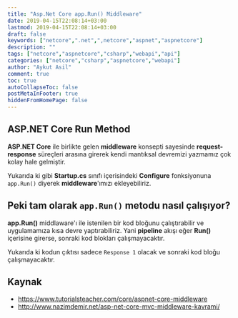 ```yaml
---
title: "Asp.Net Core app.Run() Middleware"
date: 2019-04-15T22:08:14+03:00
lastmod: 2019-04-15T22:08:14+03:00
draft: false
keywords: ["netcore",".net",",netcore","aspnet","aspnetcore"]
description: ""
tags: ["netcore","aspnetcore","csharp","webapi","api"]
categories: ["netcore","csharp","aspnetcore","webapi"]
author: "Aykut Asil"
comment: true
toc: true
autoCollapseToc: false
postMetaInFooter: true
hiddenFromHomePage: false
---
```


## ASP.NET Core Run Method

**ASP.NET Core** ile birlikte gelen **middleware** konsepti sayesinde **request-response** süreçleri arasına girerek kendi mantıksal devremizi yazmamız çok kolay hale gelmiştir.

<script src="https://gist.github.com/aykuttasil/1c8ba890f705d3c982b9381a3792800b.js"></script>

Yukarıda ki gibi **Startup.cs** sınıfı içerisindeki **Configure** fonksiyonuna `app.Run()` diyerek **middleware**'ımızı ekleyebiliriz.

## Peki tam olarak `app.Run()` metodu nasıl çalışıyor?

**app.Run()** middlaware'ı ile istenilen bir kod bloğunu çalıştırabilir ve uygulamamıza kısa devre yaptırabiliriz. Yani **pipeline** akışı eğer **Run()** içerisine girerse, sonraki kod blokları çalışmayacaktır.

<script src="https://gist.github.com/aykuttasil/3e3741c99ebafe52d2b6bd4ccae00972.js"></script>

Yukarıda ki kodun çıktısı sadece `Response 1` olacak ve sonraki kod bloğu çalışmayacaktır.

## Kaynak

- <https://www.tutorialsteacher.com/core/aspnet-core-middleware>
- <http://www.nazimdemir.net/asp-net-core-mvc-middleware-kavrami/>
